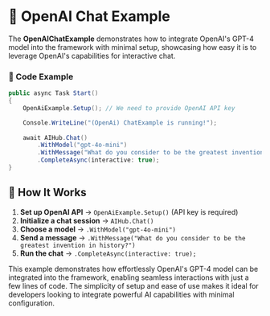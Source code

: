 # 💬 OpenAI Chat Example

The **OpenAIChatExample** demonstrates how to integrate OpenAI's GPT-4 model into the framework with minimal setup, showcasing how easy it is to leverage OpenAI's capabilities for interactive chat.

### 📝 Code Example

```csharp
public async Task Start()
{
    OpenAiExample.Setup(); // We need to provide OpenAI API key

    Console.WriteLine("(OpenAi) ChatExample is running!"); 
    
    await AIHub.Chat()
        .WithModel("gpt-4o-mini")
        .WithMessage("What do you consider to be the greatest invention in history?")
        .CompleteAsync(interactive: true);
}
```

## 🔹 How It Works
1. **Set up OpenAI API** → `OpenAiExample.Setup()` (API key is required)
2. **Initialize a chat session** → `AIHub.Chat()`
3. **Choose a model** → `.WithModel("gpt-4o-mini")`
4. **Send a message** → `.WithMessage("What do you consider to be the greatest invention in history?")`
5. **Run the chat** → `.CompleteAsync(interactive: true);`

This example demonstrates how effortlessly OpenAI's GPT-4 model can be integrated into the framework, enabling seamless interactions with just a few lines of code. The simplicity of setup and ease of use makes it ideal for developers looking to integrate powerful AI capabilities with minimal configuration.